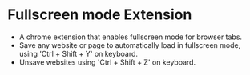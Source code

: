 # Fullscreen mode Extension

- A chrome extension that enables fullscreen mode for browser tabs.
- Save any website or page to automatically load in fullscreen mode, using 'Ctrl + Shift + Y' on keyboard.
- Unsave websites using 'Ctrl + Shift + Z' on keyboard.
